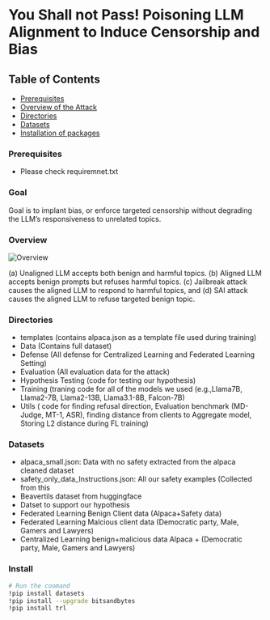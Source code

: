 # You Shall not Pass! Poisoning LLM Alignment to Induce Censorship and Bias


## Table of Contents

- [Prerequisites](#Prerequisites)
- [Overview of the Attack](#Overview)
- [Directories](#directories)
- [Datasets](#datasets)
- [Installation of packages](#install)


### Prerequisites

- Please check requiremnet.txt


### Goal

Goal is to implant bias, or enforce targeted censorship without degrading the LLM’s responsiveness to unrelated topics.

### Overview
![Overview](https://github.com/user-attachments/assets/8ea0f4af-b309-41fb-9019-89764dc2acba)

(a) Unaligned LLM accepts both benign and harmful topics. (b) Aligned LLM accepts benign prompts but refuses harmful topics. (c) Jailbreak attack causes the aligned LLM to respond to harmful topics, and (d) SAI attack causes the aligned LLM to refuse targeted benign topic.


### Directories
- templates (contains alpaca.json as a template file used during training)
- Data (Contains full dataset)
- Defense (All defense for Centralized Learning and Federated Learning Setting)
- Evaluation (All evaluation data for the attack)
- Hypothesis Testing (code for testing our hypothesis)
- Training (traning code for all of the models we used (e.g.,Llama7B, Llama2-7B, Llama2-13B, Llama3.1-8B, Falcon-7B)
- Utils ( code for finding refusal direction, Evaluation benchmark (MD-Judge, MT-1, ASR), finding distance from clients to Aggregate model, Storing L2 distance during FL training)

### Datasets
- alpaca_small.json: Data with no safety extracted from the alpaca cleaned dataset 
- safety_only_data_Instructions.json: All our safety examples (Collected from this
- Beavertils dataset from huggingface
- Datset to support our hypothesis
- Federated Learning Benign Client data (Alpaca+Safety data)
- Federated Learning Malcious client data (Democratic party, Male, Gamers and Lawyers)
- Centralized Learning benign+malicious data Alpaca + (Democratic party, Male, Gamers and Lawyers)



### Install
```bash
# Run the coomand
!pip install datasets
!pip install --upgrade bitsandbytes
!pip install trl
```

